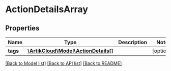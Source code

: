 # ActionDetailsArray

## Properties
Name | Type | Description | Notes
------------ | ------------- | ------------- | -------------
**tags** | [**\ArtikCloud\Model\ActionDetails[]**](ActionDetails.md) |  | [optional] 

[[Back to Model list]](../README.md#documentation-for-models) [[Back to API list]](../README.md#documentation-for-api-endpoints) [[Back to README]](../README.md)


